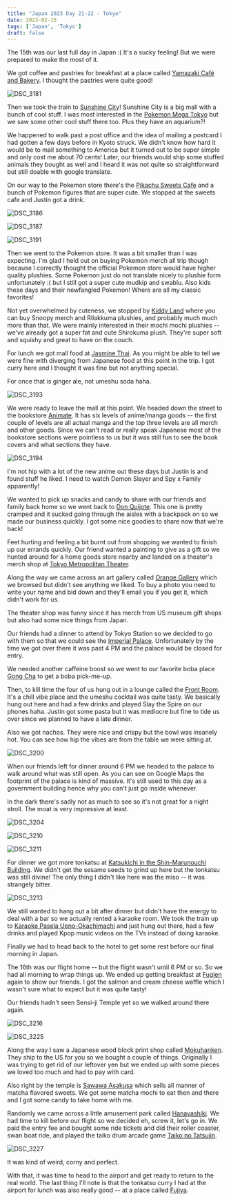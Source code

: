 ```yaml
---
title: "Japan 2023 Day 21-22 - Tokyo"
date: 2023-02-15
tags: ['Japan', 'Tokyo']
draft: false
---
```


The 15th was our last full day in Japan :( It's a sucky feeling! But we were prepared to make the most of it. 

We got coffee and pastries for breakfast at a place called [Yamazaki Café and Bakery](https://goo.gl/maps/QZrLDX63D1rgvEY89). I thought the pastries were quite good!

![DSC_3181](/images/tokyo/DSC_3181.png)

Then we took the train to [Sunshine City](https://sunshinecity.jp/en/)! Sunshine City is a big mall with a bunch of cool stuff. I was most interested in the [Pokemon Mega Tokyo](https://sunshinecity.jp/en/shop/shop_list/entry-584.html) but we saw some other cool stuff there too. Plus they have an aquarium?!

We happened to walk past a post office and the idea of mailing a postcard I had gotten a few days before in Kyoto struck. We didn't know how hard it would be to mail something to America but it turned out to be super simple and only cost me about 70 cents! Later, our friends would ship some stuffed animals they bought as well and I heard it was not quite so straightforward but still doable with google translate.

On our way to the Pokemon store there's the [Pikachu Sweets Cafe](https://thebestjapan.com/pikachu-sweets-by-pokemon-cafe/) and a bunch of Pokemon figures that are super cute. We stopped at the sweets cafe and Justin got a drink.

![DSC_3186](/images/tokyo/DSC_3186.png)

![DSC_3187](/images/tokyo/DSC_3187.png)

![DSC_3191](/images/tokyo/DSC_3191.png)

Then we went to the Pokemon store. It was a bit smaller than I was expecting. I'm glad I held out on buying Pokemon merch all trip though because I correctly thought the official Pokemon store would have higher quality plushies. Some Pokemon just do not translate nicely to plushie form unfortunately :( but I still got a super cute mudkip and swablu. Also kids these days and their newfangled Pokemon! Where are all my classic favorites!

Not yet overwhelmed by cuteness, we stopped by [Kiddy Land](https://sunshinecity.jp/en/shop/shop_list/entry-639.html) where you can buy Snoopy merch and Rilakkuma plushies, and probably much much more than that. We were mainly interested in their mochi mochi plushies -- we've already got a super fat and cute Shirokuma plush. They're super soft and squishy and great to have on the couch.

For lunch we got mall food at [Jasmine Thai](https://www.jasmine-thai.co.jp/en/about/sunshinecity.html). As you might be able to tell we were fine with diverging from Japanese food at this point in the trip. I got curry here and I thought it was fine but not anything special.

For once that is ginger ale, not umeshu soda haha.

![DSC_3193](/images/tokyo/DSC_3193.png)

We were ready to leave the mall at this point. We headed down the street to the bookstore [Animate](https://www.animate.co.jp/shop/ikebukuro/). It has six levels of anime/manga goods -- the first couple of levels are all actual manga and the top three levels are all merch and other goods. Since we can't read or really speak Japanese most of the bookstore sections were pointless to us but it was still fun to see the book covers and what sections they have.

![DSC_3194](/images/tokyo/DSC_3194.png)

I'm not hip with a lot of the new anime out these days but Justin is and found stuff he liked. I need to watch Demon Slayer and Spy x Family apparently!

We wanted to pick up snacks and candy to share with our friends and family back home so we went back to [Don Quijote](https://www.donki.com/en/store/shop_detail.php?shop_id=98). This one is pretty cramped and it sucked going through the aisles with a backpack on so we made our business quickly. I got some nice goodies to share now that we're back!

Feet hurting and feeling a bit burnt out from shopping we wanted to finish up our errands quickly. Our friend wanted a painting to give as a gift so we hunted around for a home goods store nearby and landed on a theater's merch shop at [Tokyo Metropolitan Theater](http://www.geigeki.jp/). 

Along the way we came across an art gallery called [Orange Gallery](https://www.e-tamaya.biz/og/) which we browsed but didn't see anything we liked. To buy a photo you need to write your name and bid down and they'll email you if you get it, which didn't work for us.

The theater shop was funny since it has merch from US museum gift shops but also had some nice things from Japan.

Our friends had a dinner to attend by Tokyo Station so we decided to go with them so that we could see the [Imperial Palace](https://www.japan-guide.com/e/e3017.html). Unfortunately by the time we got over there it was past 4 PM and the palace would be closed for entry.

We needed another caffeine boost so we went to our favorite boba place [Gong Cha](https://gongchausa.com/) to get a boba pick-me-up.

Then, to kill time the four of us hung out in a lounge called the [Front Room](https://www.huge.co.jp/restaurant/cafe/thefrontroom). It's a chill vibe place and the umeshu cocktail was quite tasty. We basically hung out here and had a few drinks and played Slay the Spire on our phones haha. Justin got some pasta but it was mediocre but fine to tide us over since we planned to have a late dinner.

Also we got nachos. They were nice and crispy but the bowl was insanely hot. You can see how hip the vibes are from the table we were sitting at.

![DSC_3200](/images/tokyo/DSC_3200.png)

When our friends left for dinner around 6 PM we headed to the palace to walk around what was still open. As you can see on Google Maps the footprint of the palace is kind of massive. It's still used to this day as a government building hence why you can't just go inside whenever. 

In the dark there's sadly not as much to see so it's not great for a night stroll. The moat is very impressive at least.

![DSC_3204](/images/tokyo/DSC_3204.png)

![DSC_3210](/images/tokyo/DSC_3210.png)

![DSC_3211](/images/tokyo/DSC_3211.png)

For dinner we got more tonkatsu at [Katsukichi in the Shin-Marunouchi Building](https://www.bodaijyu.co.jp/restaurant/shinmaru/). We didn't get the sesame seeds to grind up here but the tonkatsu was still divine! The only thing I didn't like here was the miso -- it was strangely bitter.

![DSC_3213](/images/tokyo/DSC_3213.png)

We still wanted to hang out a bit after dinner but didn't have the energy to deal with a bar so we actually rented a karaoke room. We took the train up to [Karaoke Pasela Ueno-Okachimachi](https://www.pasela.co.jp/shop/okachimachi/?mb-listing) and just hung out there, had a few drinks and played Kpop music videos on the TVs instead of doing karaoke.

Finally we had to head back to the hotel to get some rest before our final morning in Japan.

The 16th was our flight home -- but the flight wasn't until 6 PM or so. So we had all morning to wrap things up. We ended up getting breakfast at [Fuglen](http://fuglen.com/) again to show our friends. I got the salmon and cream cheese waffle which I wasn't sure what to expect but it was quite tasty! 

Our friends hadn't seen Sensi-ji Temple yet so we walked around there again. 

![DSC_3216](/images/tokyo/DSC_3216.png)

![DSC_3225](/images/tokyo/DSC_3225.png)

Along the way I saw a Japanese wood block print shop called [Mokuhanken](https://mokuhankan.com/asakusa/index.html). They ship to the US for you so we bought a couple of things. Originally I was trying to get rid of our leftover yen but we ended up with some pieces we loved too much and had to pay with card.

Also right by the temple is [Sawawa Asakusa](https://www.telacoya.co.jp/company/shop_detail/shop_detail-293/) which sells all manner of matcha flavored sweets. We got some matcha mochi to eat then and there and I got some candy to take home with me.

Randomly we came across a little amusement park called [Hanayashiki](https://www.hanayashiki.net/en). We had time to kill before our flight so we decided eh, screw it, let's go in. We paid the entry fee and bought some ride tickets and did their roller coaster, swan boat ride, and played the taiko drum arcade game [Taiko no Tatsujin](https://en.wikipedia.org/wiki/Taiko_no_Tatsujin).

![DSC_3227](/images/tokyo/DSC_3227.png)

It was kind of weird, corny and perfect.

With that, it was time to head to the airport and get ready to return to the real world. The last thing I'll note is that the tonkatsu curry I had at the airport for lunch was also really good -- at a place called [Fujiya](https://www.narita-airport.jp/en/shops/detail/t1cb05_t0000f).